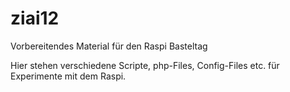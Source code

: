 # ziai12
Vorbereitendes Material für den Raspi Basteltag

Hier stehen verschiedene Scripte, php-Files, Config-Files etc. für Experimente mit dem Raspi.
